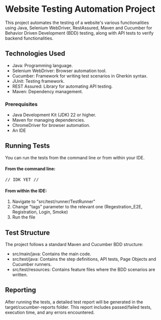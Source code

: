 # Website Testing Automation Project

This project automates the testing of a website's various functionalities using Java, Selenium WebDriver, RestAssured, Maven and Cucumber for Behavior Driven Development (BDD) testing, along with API tests to verify backend functionalities.

## Technologies Used
- Java: Programming language.
- Selenium WebDriver: Browser automation tool.
- Cucumber: Framework for writing test scenarios in Gherkin syntax.
- JUnit: Testing framework.
- REST Assured: Library for automating API testing.
- Maven: Dependency management.

### Prerequisites
- Java Development Kit (JDK) 22 or higher.
- Maven for managing dependencies.
- ChromeDriver for browser automation.
- An IDE

## Running Tests

You can run the tests from the command line or from within your IDE.

#### From the command line:
<pre><code">// IDK YET //</code></pre>

#### From within the IDE:
1. Navigate to "src/test/runner/TestRunner"
2. Change "tags" parameter to the relevant one (Regestration_E2E, Registration, Login, Smoke)
3. Run the file


## Test Structure
The project follows a standard Maven and Cucumber BDD structure:

- src/main/java: Contains the main code.
- src/test/java: Contains the step definitions, API tests, Page Objects and Cucumber runners.
- src/test/resources: Contains feature files where the BDD scenarios are written.

## Reporting
After running the tests, a detailed test report will be generated in the target/cucumber-reports folder. This report includes passed/failed tests, execution time, and any errors encountered.
